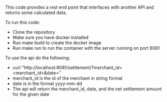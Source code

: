 This code provides a rest end point that interfaces with another API and returns some calculated data.

To run this code:

- Clone the repository
- Make sure you have docker installed
- Run make build to create the docker image
- Run make run to run the container with the server running on port 8081

To use the api do the following:

- curl "http://localhost:8081/settlement/?merchant_id=<merchant_id>&date=<date>"
- merchant_id is the id of the merchant in string format
- date is in the format yyyy-mm-dd
- The api will return the merchant_id, date, and the net settlement amount for the given date
